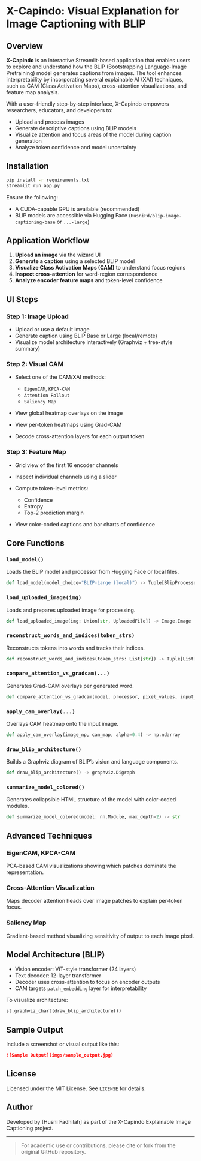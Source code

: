 # X-Capindo: Visual Explanation for Image Captioning with BLIP

## Overview

**X-Capindo** is an interactive Streamlit-based application that enables users to explore and understand how the BLIP (Bootstrapping Language-Image Pretraining) model generates captions from images. The tool enhances interpretability by incorporating several explainable AI (XAI) techniques, such as CAM (Class Activation Maps), cross-attention visualizations, and feature map analysis.

With a user-friendly step-by-step interface, X-Capindo empowers researchers, educators, and developers to:

* Upload and process images
* Generate descriptive captions using BLIP models
* Visualize attention and focus areas of the model during caption generation
* Analyze token confidence and model uncertainty

## Installation

```bash
pip install -r requirements.txt
streamlit run app.py
```

Ensure the following:

* A CUDA-capable GPU is available (recommended)
* BLIP models are accessible via Hugging Face (`HusniFd/blip-image-captioning-base` or `...-large`)

## Application Workflow

1. **Upload an image** via the wizard UI
2. **Generate a caption** using a selected BLIP model
3. **Visualize Class Activation Maps (CAM)** to understand focus regions
4. **Inspect cross-attention** for word-region correspondence
5. **Analyze encoder feature maps** and token-level confidence

## UI Steps

### Step 1: Image Upload

* Upload or use a default image
* Generate caption using BLIP Base or Large (local/remote)
* Visualize model architecture interactively (Graphviz + tree-style summary)

### Step 2: Visual CAM

* Select one of the CAM/XAI methods:

  * `EigenCAM`, `KPCA-CAM`
  * `Attention Rollout`
  * `Saliency Map`
* View global heatmap overlays on the image
* View per-token heatmaps using Grad-CAM
* Decode cross-attention layers for each output token

### Step 3: Feature Map

* Grid view of the first 16 encoder channels
* Inspect individual channels using a slider
* Compute token-level metrics:

  * Confidence
  * Entropy
  * Top-2 prediction margin
* View color-coded captions and bar charts of confidence

## Core Functions

### `load_model()`

Loads the BLIP model and processor from Hugging Face or local files.

```python
def load_model(model_choice="BLIP-Large (local)") -> Tuple[BlipProcessor, BlipForConditionalGeneration]
```

### `load_uploaded_image(img)`

Loads and prepares uploaded image for processing.

```python
def load_uploaded_image(img: Union[str, UploadedFile]) -> Image.Image
```

### `reconstruct_words_and_indices(token_strs)`

Reconstructs tokens into words and tracks their indices.

```python
def reconstruct_words_and_indices(token_strs: List[str]) -> Tuple[List[str], List[List[int]]]
```

### `compare_attention_vs_gradcam(...)`

Generates Grad-CAM overlays per generated word.

```python
def compare_attention_vs_gradcam(model, processor, pixel_values, input_ids, rgb_image, mode="overlay") -> Figure
```

### `apply_cam_overlay(...)`

Overlays CAM heatmap onto the input image.

```python
def apply_cam_overlay(image_np, cam_map, alpha=0.4) -> np.ndarray
```

### `draw_blip_architecture()`

Builds a Graphviz diagram of BLIP’s vision and language components.

```python
def draw_blip_architecture() -> graphviz.Digraph
```

### `summarize_model_colored()`

Generates collapsible HTML structure of the model with color-coded modules.

```python
def summarize_model_colored(model: nn.Module, max_depth=2) -> str
```

## Advanced Techniques

### EigenCAM, KPCA-CAM

PCA-based CAM visualizations showing which patches dominate the representation.

### Cross-Attention Visualization

Maps decoder attention heads over image patches to explain per-token focus.

### Saliency Map

Gradient-based method visualizing sensitivity of output to each image pixel.

## Model Architecture (BLIP)

* Vision encoder: ViT-style transformer (24 layers)
* Text decoder: 12-layer transformer
* Decoder uses cross-attention to focus on encoder outputs
* CAM targets `patch_embedding` layer for interpretability

To visualize architecture:

```python
st.graphviz_chart(draw_blip_architecture())
```

## Sample Output

Include a screenshot or visual output like this:

```markdown
![Sample Output](imgs/sample_output.jpg)
```

## License

Licensed under the MIT License. See `LICENSE` for details.

## Author

Developed by \[Husni Fadhilah] as part of the X-Capindo Explainable Image Captioning project.

---

> For academic use or contributions, please cite or fork from the original GitHub repository.
